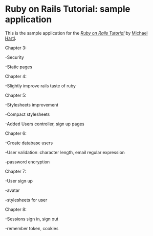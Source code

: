 
# Ruby on Rails Tutorial: sample application

This is the sample application for
the [*Ruby on Rails Tutorial*](http://railstutorial.org/)
 by [Michael Hartl](http://michaelhartl.com).

Chapter 3:

-Security 

-Static pages

Chapter 4:

-Slightly improve rails taste of ruby

Chapter 5:

-Stylesheets improvement

-Compact stylesheets

-Added Users controller, sign up pages

Chapter 6:

-Create database users

-User validation: character length, email regular expression

-password encryption

Chapter 7:

-User sign up

-avatar

-stylesheets for user

Chapter 8:

-Sessions sign in, sign out

-remember token, cookies
